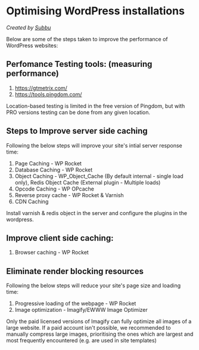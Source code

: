 # Optimising WordPress installations
_Created by [Subbu](https://github.com/gsubbu)_

Below are some of the steps taken to improve the performance of WordPress websites:

## Perfomance Testing tools: (measuring performance)
1) https://gtmetrix.com/      
2) https://tools.pingdom.com/

Location-based testing is limited in the free version of Pingdom, but with PRO versions testing can be done from any given location.

## Steps to Improve server side caching

Following the below steps will improve your site's intial server response time:

1) Page Caching - WP Rocket
2) Database Caching - WP Rocket
3) Object Caching - WP_Object_Cache (By default internal - single load only), Redis Object Cache (External plugin - Multiple loads)
4) Opcode Caching - WP OPcache
5) Reverse proxy cache - WP Rocket & Varnish
6) CDN Caching

Install varnish & redis object in the server and configure the plugins in the wordpress.

## Improve client side caching:
1) Browser caching - WP Rocket

## Eliminate render blocking resources

Following the below steps will reduce your site's page size and loading time:

1) Progressive loading of the webpage - WP Rocket
2) Image optimization - Imagify/EWWW Image Optimizer

Only the paid licensed versions of Imagify can fully optimize all images of a large website. If a paid account isn't possible, we recommended to manually compress large images, prioritising the ones which are largest and most frequently encountered (e.g. are used in site templates)	